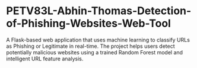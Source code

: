 # PETV83L-Abhin-Thomas-Detection-of-Phishing-Websites-Web-Tool
A Flask-based web application that uses machine learning to classify URLs as Phishing or Legitimate in real-time. The project helps users detect potentially malicious websites using a trained Random Forest model and intelligent URL feature analysis.
